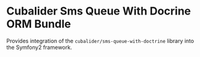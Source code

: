 Cubalider Sms Queue With Docrine ORM Bundle
===========================================

Provides integration of the `cubalider/sms-queue-with-doctrine` library into the
Symfony2 framework.